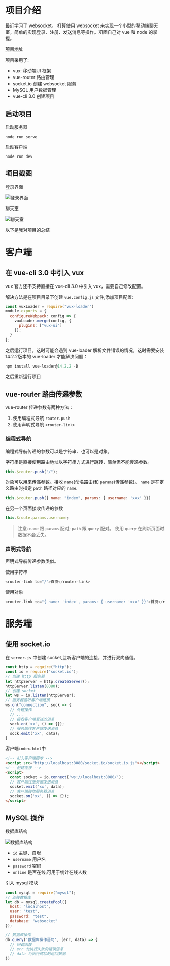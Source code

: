 # 项目介绍
最近学习了 websocket。 打算使用 websocket 来实现一个小型的移动端聊天室，简单的实现登录、注册、发送消息等操作。巩固自己对 vue 和 node 的掌握。

[项目地址](https://github.com/taokexia/simple-vue-chatroom)

项目采用了:
- vux: 移动端UI 框架
- vue-router 路由管理
- socket.io 创建 websocket 服务
- MySQL 用户数据管理
- vue-cli 3.0 创建项目

## 启动项目
启动服务器
```
node run serve
```
启动客户端
```
node run dev
```
## 项目截图
登录界面

![登录界面](./images/websocket2.JPG)

聊天室

![聊天室](./images/websocket1.JPG)

以下是我对项目的总结
# 客户端
## 在 vue-cli 3.0 中引入 vux
vux 官方还不支持直接在 vue-cli 3.0 中引入 vux，需要自己修改配置。

解决方法是在项目目录下创建 `vue.config.js` 文件,添加项目配置:
```js
const vuxLoader = require("vux-loader")
module.exports = {
  configureWebpack: config => {
    vuxLoader.merge(config, {
      plugins: ["vux-ui"]
    });
  }
};
```
之后运行项目，这时可能会遇到 vue-loader 解析文件错误的情况，这时需要安装 14.2.2版本的 vue-loader 才能解决问题：
```js
npm install vue-loader@14.2.2 -D
```
之后重新运行项目

## vue-router 路由传递参数
vue-router 传递参数有两种方法：
1. 使用编程式导航 `router.push`
2. 使用声明式导航 `<router-link>`

### 编程式导航
编程式导航传递的参数可以是字符串、也可以是对象。

字符串是直接使用路由地址以字符串方式进行跳转，简单但不能传递参数。
```js
this.$router.push("/");
```
对象可以用来传递参数。接收 `name`(命名路由)和 `params`(传递参数)。 `name` 是在定义路由时指定 `path` 路径对应的 `name`.
```js
this.$router.push({ name: "index", params: { username: 'xxx' }})
```
在另一个页面接收传递的参数
```js
this.$route.params.username;
```
> 注意: `name` 跟 `params` 配对; `path` 跟 `query` 配对。 使用 `query` 在刷新页面时数据不会丢失。

### 声明式导航
声明式导航传递参数类似。

使用字符串
```js
<router-link to="/">首页</router-link>
```
使用对象
```js
<router-link to="{ name: 'index', params: { username: 'xxx' }}">首页</router-link>
```

# 服务端
## 使用 socket.io
在 `server.js` 中创建 socket,监听客户端的连接，并进行双向通信。
```js
const http = require("http");
const io = require("socket.io");
// 创建 http 服务器
let httpServer = http.createServer();
httpServer.listen(8080);
// 创建 socket
let ws = io.listen(httpServer);
// 服务器监听客户端连接
ws.on("connection", sock => {
  // 处理操作
  // ...
  // 接收客户端发送的消息
  sock.on('xx', () => {});
  // 服务端往客户端发送消息
  sock.emit('xx', data);
}
```
客户端`index.html`中
```html
<!-- 引入客户端脚本 -->
<script src="http://localhost:8080/socket.io/socket.io.js"></script>
<!-- 创建连接 -->
<script>
  const socket = io.connect('ws://localhost:8080/');
  // 客户端往服务器发送消息
  socket.emit('xx', data);
  // 客户端接收服务器消息
  socket.on('xx', () => {});
</script>
```

## MySQL 操作
数据库结构

![数据库结构](./images/websocket3.JPG)

- `id` 主键、自增
- `username` 用户名
- `password` 密码
- `online` 是否在线,可用于统计在线人数


引入 mysql 模块
```js
const mysql = require("mysql");
// 连接数据库
let db = mysql.createPool({
  host: "localhost",
  user: "test",
  password: "test",
  database: "websocket"
});

// 数据库操作
db.query('数据库操作语句', (err, data) => {
  // 回调函数
  // err 为执行失败的错误信息
  // data 为执行成功的返回数据
})
```
